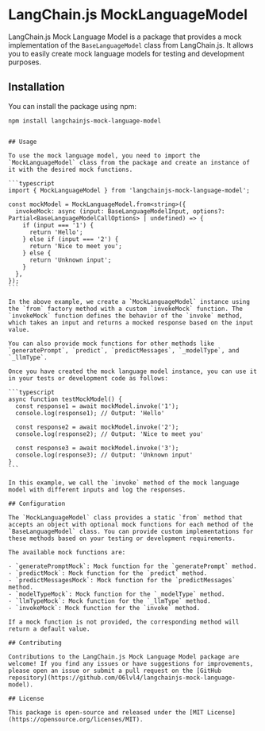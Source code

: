 # LangChain.js MockLanguageModel

LangChain.js Mock Language Model is a package that provides a mock implementation of the `BaseLanguageModel` class from LangChain.js. It allows you to easily create mock language models for testing and development purposes.

## Installation

You can install the package using npm:

```shell
npm install langchainjs-mock-language-model
```

````

## Usage

To use the mock language model, you need to import the `MockLanguageModel` class from the package and create an instance of it with the desired mock functions.

```typescript
import { MockLanguageModel } from 'langchainjs-mock-language-model';

const mockModel = MockLanguageModel.from<string>({
  invokeMock: async (input: BaseLanguageModelInput, options?: Partial<BaseLanguageModelCallOptions> | undefined) => {
    if (input === '1') {
      return 'Hello';
    } else if (input === '2') {
      return 'Nice to meet you';
    } else {
      return 'Unknown input';
    }
  },
});
```

In the above example, we create a `MockLanguageModel` instance using the `from` factory method with a custom `invokeMock` function. The `invokeMock` function defines the behavior of the `invoke` method, which takes an input and returns a mocked response based on the input value.

You can also provide mock functions for other methods like `generatePrompt`, `predict`, `predictMessages`, `_modelType`, and `_llmType`.

Once you have created the mock language model instance, you can use it in your tests or development code as follows:

```typescript
async function testMockModel() {
  const response1 = await mockModel.invoke('1');
  console.log(response1); // Output: 'Hello'

  const response2 = await mockModel.invoke('2');
  console.log(response2); // Output: 'Nice to meet you'

  const response3 = await mockModel.invoke('3');
  console.log(response3); // Output: 'Unknown input'
}
```

In this example, we call the `invoke` method of the mock language model with different inputs and log the responses.

## Configuration

The `MockLanguageModel` class provides a static `from` method that accepts an object with optional mock functions for each method of the `BaseLanguageModel` class. You can provide custom implementations for these methods based on your testing or development requirements.

The available mock functions are:

- `generatePromptMock`: Mock function for the `generatePrompt` method.
- `predictMock`: Mock function for the `predict` method.
- `predictMessagesMock`: Mock function for the `predictMessages` method.
- `modelTypeMock`: Mock function for the `_modelType` method.
- `llmTypeMock`: Mock function for the `_llmType` method.
- `invokeMock`: Mock function for the `invoke` method.

If a mock function is not provided, the corresponding method will return a default value.

## Contributing

Contributions to the LangChain.js Mock Language Model package are welcome! If you find any issues or have suggestions for improvements, please open an issue or submit a pull request on the [GitHub repository](https://github.com/O6lvl4/langchainjs-mock-language-model).

## License

This package is open-source and released under the [MIT License](https://opensource.org/licenses/MIT).
````
